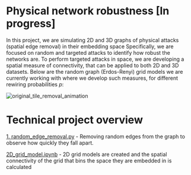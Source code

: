 # Physical network robustness [In progress] 
In this project, we are simulating 2D and 3D graphs of physical attacks (spatial edge removal) in their embedding space Specifically, we are focused on random and targeted attacks to identify how robust the networks are. 
To perform targeted attacks in space, we are developing a spatial measure of connectivity, that can be applied to both 2D and 3D datasets. Below are the random graph (Erdos-Renyi) grid models we are currently working with where we develop such measures, for different rewiring probabilities $p$:

![original_tile_removal_animation](https://github.com/user-attachments/assets/644d12bd-d9a5-4b28-a4b0-b697c5af132f)


# Technical project overview
[1. random_edge_removal.py](https://github.com/lukablagoje/physical-network-robustness/blob/main/1.%20random_edge_removal.py) - Removing random edges from the graph to observe how quickly they fall apart.

[2D_grid_model.ipynb](https://github.com/lukablagoje/physical-network-robustness/blob/main/2D_grid_model.ipynb) - 2D grid models are created and the spatial connectivity of the grid that bins the space they are embedded in is calculated



